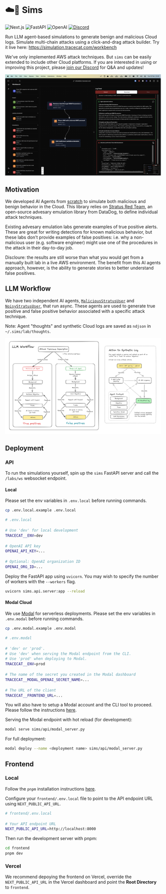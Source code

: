 # ☁️🤖 Sims

![Next.js](https://img.shields.io/badge/next.js-%23000000.svg?style=for-the-badge&logo=next.js&logoColor=white)
![FastAPI](https://img.shields.io/badge/FastAPI-005571?style=for-the-badge&logo=fastapi)
![OpenAI](https://img.shields.io/badge/OpenAI-412991?style=for-the-badge&logo=openai&logoColor=white)
[![Discord](https://img.shields.io/discord/1212548097624903681.svg?style=for-the-badge&logo=discord&logoColor=white)](https://discord.gg/n3GF4qxFU8)

Run LLM agent-based simulations to generate benign and malicious Cloud logs.
Simulate multi-chain attacks using a click-and-drag attack builder.
Try it live here: https://simulation.tracecat.com/workbench

We've only implemented AWS attack techniques. But `sims` can be easily extended to include other Cloud platforms.
If you are interested in using or improving this project, please [join our Discord](https://discord.gg/n3GF4qxFU8) for Q&A and updates!

![Screenshot](media/screenshot.png)

## Motivation

We developed AI Agents from [scratch](sims/agents.py) to simulate both malicious and benign behavior in the Cloud.
This library relies on [Stratus Red Team](https://github.com/DataDog/stratus-red-team), an open-source advesary emulation library from DataDog, to define individual attack techniques.

Existing advesary emulation labs generate examples of true positive alerts. These are great for writing detections for known malicious behavior, but these labs don't provide examples of false positives: i.e. why a non-malicious user (e.g. software engineer) might use one of the procedures in the attack in their day-to-day job.


Discloure: the results are still worse than what you would get from a manually built lab in a live AWS environment.
The benefit from this AI agents approach, however, is the ability to generate stories to better understand false positives.

## LLM Workflow

We have two independent AI agents, [`MaliciousStratusUser`](sims/attack/attacker.py) and [`NoisyStratusUser`](sims/attack/noise.py), that run async.
These agents are used to generate true positive and false positive behavior associated with a specific attack technique.

Note: Agent "thoughts" and synthetic Cloud logs are saved as `ndjson` in `~/.sims/lab/thoughts`.

![LLM Workflow](media/diagram.png)

## Deployment

### API

To run the simulations yourself, spin up the `sims` FastAPI server and call the `/labs/ws` websocket endpoint.

#### Local

Please set the env variables in `.env.local` before running commands.

```bash
cp .env.local.example .env.local
```

```bash
# .env.local

# Use 'dev' for local development
TRACECAT__ENV=dev

# OpenAI API key
OPENAI_API_KEY=...

# Optional: OpenAI organization ID
OPENAI_ORG_ID=...
```

Deploy the FastAPI app using `uvicorn`. You may wish to specify the number of workers with the `--workers` flag.

```bash
uvicorn sims.api.server:app --reload
```

#### Modal Cloud

We use [Modal](https://modal.com) for serverless deployments.
Please set the env variables in `.env.modal` before running commands.

```bash
cp .env.modal.example .env.modal
```

```bash
# .env.modal

# 'dev' or 'prod'.
# Use 'dev' when serving the Modal endpoint from the CLI.
# Use 'prod' when deploying to Modal.
TRACECAT__ENV=prod

# The name of the secret you created in the Modal dashboard
TRACECAT__MODAL_OPENAI_SECRET_NAME=...

# The URL of the client
TRACECAT__FRONTEND_URL=...
```

You will also have to setup a Modal account and the CLI tool to proceed. Please follow the instructions [here](https://modal.com/docs/guide).

Serving the Modal endpoint with hot reload (for development):

```bash
modal serve sims/api/modal_server.py
```

For full deployment:

```bash
modal deploy --name <deployment name> sims/api/modal_server.py
```

## Frontend

### Local

Follow the `pnpm` installation instructions [here](https://pnpm.io/installation).

Configure your `frontend/.env.local` file to point to the API endpoint URL using `NEXT_PUBLIC_API_URL`.

```bash
# frontend/.env.local

# Your API endpoint URL
NEXT_PUBLIC_API_URL=http://localhost:8000
```

Then run the development server with pnpm:

```bash
cd frontend
pnpm dev
```

### Vercel

We recommend depoying the frontend on Vercel, override the `NEXT_PUBLIC_API_URL` in the Vercel dashboard and point the **Root Directory** to `frontend`.
